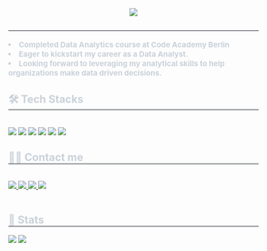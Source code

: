 <div align= "center">
    <img src="https://capsule-render.vercel.app/api?type=waving&color=gradient&height=120&text=Hi%20there%20👋%20,%20%20I'm%20Seoho&animation=fadeIn&fontColor=ffffff&fontSize=50" />
</div>
<div style="text-align: left;"> 
    <h2 style="border-bottom: 1px solid #21262d; color: #c9d1d9;"></h2>  
    <div style="font-weight: 700; font-size: 15px; text-align: left; color: #c9d1d9;"> 
        <li>Completed Data Analytics course at Code Academy Berlin</li>
        <li>Eager to kickstart my career as a Data Analyst.</li>
        <li>Looking forward to leveraging my analytical skills to help organizations make data driven decisions.</li>
    </div> 
</div>
<div style="text-align: left;">
    <h2 style="border-bottom: 1px solid #21262d; color: #c9d1d9;">🛠️ Tech Stacks</h2> 
    <br> 
    <div style="margin: ; text-align: left;"> 
        <img src="https://img.shields.io/badge/Python-3776AB?style=for-the-badge&logo=Python&logoColor=white">
        <img src="https://img.shields.io/badge/MySQL-4479A1?style=for-the-badge&logo=MySQL&logoColor=white">
        <img src="https://img.shields.io/badge/SQLite-003B57?style=for-the-badge&logo=SQLite&logoColor=white">
        <img src="https://img.shields.io/badge/Tableau-E97627?style=for-the-badge&logo=Tableau&logoColor=white">
        <img src="https://img.shields.io/badge/Excel-217346?style=for-the-badge&logo=Microsoft-Excel&logoColor=white">
        <img src="https://img.shields.io/badge/Slack-4A154B?style=for-the-badge&logo=Slack&logoColor=white">
    </div>
</div>
<div style="text-align: left;">
    <h2 style="border-bottom: 1px solid #21262d; color: #c9d1d9;">🧑‍💻 Contact me</h2> 
    <br> 
    <div style="text-align: left;"> 
        <a href=mailto:seohoj826@gmail.com> 
            <img src="https://img.shields.io/badge/Gmail-EA4335?style=for-the-badge&logo=Gmail&logoColor=white&link=mailto:seohoj826@gmail.com"> 
        </a>
        <a href="https://www.linkedin.com/in/seoho-jeong-28b5442a9/"> 
            <img src="https://img.shields.io/badge/LinkedIn-0A66C2?style=for-the-badge&logo=LinkedIn&logoColor=white&link=https://www.linkedin.com/in/your-linkedin-profile/"> 
        </a>
        <a href="https://public.tableau.com/profile/seoho.jeong6912/vizzes"> 
            <img src="https://img.shields.io/badge/Tableau-E97627?style=for-the-badge&logo=Tableau&logoColor=white&link=https://public.tableau.com/profile/your-tableau-profile"> 
        </a>
        <a href=https://velog.io/@seoho_berlin/posts> 
            <img src="https://img.shields.io/badge/Velog-20C997?style=for-the-badge&logo=Velog&logoColor=white&link=https://velog.io/@seoho_berlin/posts"> 
        </a>
    </div>  
    <br> 
    <div style="text-align: left;"></div> 
</div>
<div style="text-align: left;"> 
    <h2 style="border-bottom: 1px solid #21262d; color: #c9d1d9;">🏅 Stats</h2> 
    <div style="text-align: left;"> 
        <img src="https://github-readme-stats.vercel.app/api?username=jeongseoho&custom_title=jeongseoho's Github Stat&bg_color=180,000000,&title_color=000000&text_color=000000" /> 
        <img src="https://github-readme-stats.vercel.app/api/top-langs/?username=jeongseoho&layout=compact&bg_color=180,000000,&title_color=000000&text_color=000000" /> 
    </div> 
</div>

    
    
